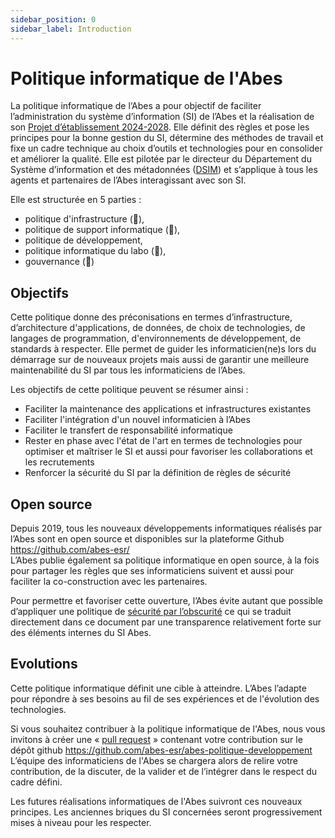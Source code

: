```yaml
---
sidebar_position: 0
sidebar_label: Introduction
---
```


# Politique informatique de l'Abes

La politique informatique de l‘Abes a pour objectif de faciliter l’administration du système d’information (SI) de l’Abes et la réalisation de son [Projet d’établissement 2024-2028](https://projet2024.abes.fr/). Elle définit des règles et pose les principes pour la bonne gestion du SI, détermine des méthodes de travail et fixe un cadre technique au choix d’outils et technologies pour en consolider et améliorer la qualité. Elle est pilotée par le directeur du Département du Système d’information et des métadonnées ([DSIM](https://abes.fr/l-abes/organisation-et-gouvernance/organigramme/)) et s’applique à tous les agents et partenaires de l’Abes interagissant avec son SI. 

Elle est structurée en 5 parties : 
- politique d'infrastructure (🚧), 
- politique de support informatique (🚧), 
- politique de développement, 
- politique informatique du labo (🚧), 
- gouvernance (🚧)

## Objectifs 

Cette politique donne des préconisations en termes d’infrastructure, d’architecture d'applications, de données, de choix de technologies, de langages de programmation, d'environnements de développement, de standards à respecter. Elle permet de guider les informaticien(ne)s lors du démarrage sur de nouveaux projets mais aussi de garantir une meilleure maintenabilité du SI par tous les informaticiens de l’Abes. 

Les objectifs de cette politique peuvent se résumer ainsi : 
- Faciliter la maintenance des applications et infrastructures existantes 
- Faciliter l'intégration d'un nouvel informaticien à l’Abes 
- Faciliter le transfert de responsabilité informatique 
- Rester en phase avec l'état de l'art en termes de technologies pour optimiser et maîtriser le SI et aussi pour favoriser les collaborations et les recrutements 
- Renforcer la sécurité du SI par la définition de règles de sécurité 

## Open source 

Depuis 2019, tous les nouveaux développements informatiques réalisés par l’Abes sont en open source et disponibles sur la plateforme Github https://github.com/abes-esr/  
L’Abes publie également sa politique informatique en open source, à la fois pour partager les règles que ses informaticiens suivent et aussi pour faciliter la co-construction avec les partenaires. 

Pour permettre et favoriser cette ouverture, l’Abes évite autant que possible d’appliquer une politique de [sécurité par l’obscurité](https://fr.wikipedia.org/wiki/S%C3%A9curit%C3%A9_par_l%27obscurit%C3%A9) ce qui se traduit directement dans ce document par une transparence relativement forte sur des éléments internes du SI Abes. 

## Evolutions 

Cette politique informatique définit une cible à atteindre. L’Abes l’adapte pour répondre à ses besoins au fil de ses expériences et de l'évolution des technologies. 

Si vous souhaitez contribuer à la politique informatique de l'Abes, nous vous invitons à créer une « [pull request](https://docs.github.com/fr/pull-requests/collaborating-with-pull-requests/proposing-changes-to-your-work-with-pull-requests/creating-a-pull-request) » contenant votre contribution sur le dépôt github https://github.com/abes-esr/abes-politique-developpement 
L’équipe des informaticiens de l'Abes se chargera alors de relire votre contribution, de la discuter, de la valider et de l’intégrer dans le respect du cadre défini. 

Les futures réalisations informatiques de l'Abes suivront ces nouveaux principes. Les anciennes briques du SI concernées seront progressivement mises à niveau pour les respecter. 
